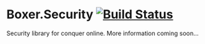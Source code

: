 # Boxer.Security [![Build Status](https://travis-ci.com/mandrepont/Boxer.Security.svg?branch=master)](https://travis-ci.com/mandrepont/Boxer.Security)
Security library for conquer online.
More information coming soon...
